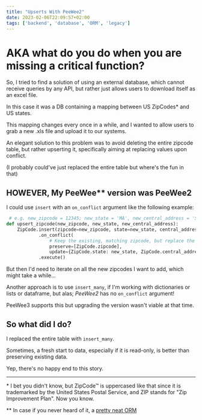 ```yaml
---
title: "Upserts With PeeWee2"
date: 2023-02-06T22:09:57+02:00
tags: ['backend', 'database', 'ORM', 'legacy']
---
```

# AKA what do you do when you are missing a critical function?

So, I tried to find a solution of using an external database, which cannot receive queries by any API, but rather just allows users to download itself as an excel file.

In this case it was a DB containing a mapping between US ZipCodes* and US states.

This mapping changes every once in a while, and I wanted to allow users to grab a new .xls file and upload it to our systems.

An elegant solution to this problem was to avoid deleting the entire zipcode table, but rather upserting it, specifically aiming at replacing values upon conflict.

(I probably could've just replaced the entire table but where's the fun in that)

## HOWEVER, My PeeWee** version was PeeWee2

I could use `insert` with an `on_conflict` argument like the following example:

```python
 # e.g. new_zipcode = 12345; new_state = 'MA', new_central_address = 'Some St. 3'
def upsert_zipcode(new_zipcode, new_state, new_central_address):
    ZipCode.insert(zipcode=new_zipcode, state=new_state, central_address=new_central_address)
            .on_conflict(
                # Keep the existing, matching zipcode, but replace the state and central address
                preserve=[ZipCode.zipcode], 
                update={ZipCode.state: new_state, ZipCode.central_address : new_central_address})
            .execute()
```

But then I'd need to iterate on all the new zipcodes I want to add, which might take a while...

Another approach is to use `insert_many`, if I'm working with dictionaries or lists or dataframe, but alas; *PeeWee2* has no `on_conflict` argument!

PeeWee3 supports this but upgrading the version wasn't viable at that time.

## So what did I do?

I replaced the entire table with `insert_many`.

Sometimes, a fresh start to data, especially if it is read-only, is better than preserving existing data.

Yep, there's no happy end to this story.

---

\* I bet you didn't know, but ZipCode™ is uppercased like that since it is trademarked by the United States Postal Service, and ZIP stands for "Zip Improvement Plan".
Now you know.

** In case if you never heard of it, a [pretty neat ORM](https://docs.peewee-orm.com/)